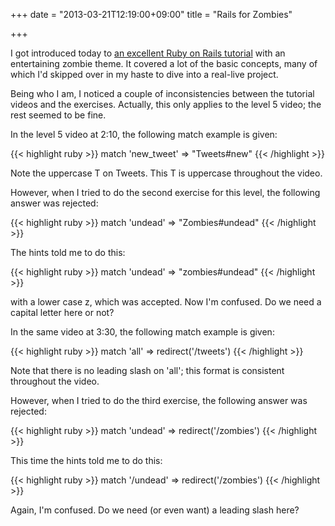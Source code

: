 +++
date = "2013-03-21T12:19:00+09:00"
title = "Rails for Zombies"

+++

I got introduced today to [an excellent Ruby on Rails tutorial](http://railsforzombies.org) with an entertaining zombie theme.  It covered a lot of the basic concepts, many of which I'd skipped over in my haste to dive into a real-live project.

Being who I am, I noticed a couple of inconsistencies between the tutorial videos and the exercises.  Actually, this only applies to the level 5 video; the rest seemed to be fine.

In the level 5 video at 2:10, the following match example is given:

{{< highlight ruby >}}
match 'new_tweet' => "Tweets#new"
{{< /highlight >}}

Note the uppercase T on Tweets.  This T is uppercase throughout the video.

However, when I tried to do the second exercise for this level, the following answer was rejected:

{{< highlight ruby >}}
match 'undead' => "Zombies#undead"
{{< /highlight >}}

The hints told me to do this:

{{< highlight ruby >}}
match 'undead' => "zombies#undead"
{{< /highlight >}}

with a lower case z, which was accepted.  Now I'm confused.  Do we need a capital letter here or not?

In the same video at 3:30, the following match example is given:

{{< highlight ruby >}}
match 'all' => redirect('/tweets')
{{< /highlight >}}

Note that there is no leading slash on 'all'; this format is consistent throughout the video.

However, when I tried to do the third exercise, the following answer was rejected:

{{< highlight ruby >}}
match 'undead' => redirect('/zombies')
{{< /highlight >}}

This time the hints told me to do this:

{{< highlight ruby >}}
match '/undead' => redirect('/zombies')
{{< /highlight >}}

Again, I'm confused. Do we need (or even want) a leading slash here?
